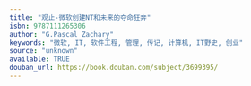 ```yaml
---
title: "观止-微软创建NT和未来的夺命狂奔"
isbn: 9787111265306
author: "G.Pascal Zachary"
keywords: "微软, IT, 软件工程, 管理, 传记, 计算机, IT野史, 创业"
source: "unknown"
available: TRUE
douban_url: https://book.douban.com/subject/3699395/
---
```

